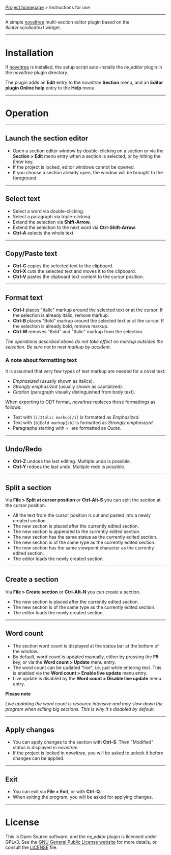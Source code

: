 [Project homepage](https://peter88213.github.io/nv_editor) > Instructions for use

--- 

A simple [noveltree](https://peter88213.github.io/noveltree/) multi-section editor plugin based on the *tkinter.scrolledtext* widget.

---

# Installation

If [noveltree](https://peter88213.github.io/noveltree/) is installed, the setup script auto-installs the *nv_editor* plugin in the *noveltree* plugin directory.

The plugin adds an **Edit** entry to the *noveltree* **Section** menu, and an **Editor plugin Online help** entry to the **Help** menu.  

---

# Operation

---

## Launch the section editor

- Open a section editor window by double-clicking on a section or via the **Section > Edit** menu entry when a section is selected, or by hitting the *Enter* key.
- If the project is locked, editor windows cannot be opened.
- If you choose a section already open, the window will be brought to the foreground.

---

## Select text

- Select a word via double-clicking.
- Select a paragraph via triple-clicking.
- Extend the selection via **Shift-Arrow**.
- Extend the selection to the next word via **Ctrl-Shift-Arrow**.
- **Ctrl-A** selects the whole text.

---

## Copy/Paste text

- **Ctrl-C** copies the selected text to the clipboard.
- **Ctrl-X** cuts the selected text and moves it to the clipboard.
- **Ctrl-V** pastes the clipboard text content to the cursor position.

---

## Format text

- **Ctrl-I** places "Italic" markup around the selected text or at the cursor. If the selection is already italic, remove markup.
- **Ctrl-B** places "Bold" markup around the selected text or at the cursor. If the selection is already bold, remove markup.
- **Ctrl-M** removes "Bold" and "Italic" markup from the selection.

*The operations described above do not take effect on markup outsides the selection. Be sure not to nest markup by accident.*


### A note about formatting text

It is assumed that very few types of text markup are needed for a novel text:

- *Emphasized* (usually shown as italics).
- *Strongly emphasized* (usually shown as capitalized).
- *Citation* (paragraph visually distinguished from body text).

When exporting to ODT format, *noveltree* replaces these formattings as follows: 

- Text with `[i]Italic markup[/i]` is formatted as *Emphasized*.
- Text with `[b]Bold markup[/b]` is formatted as *Strongly emphasized*. 
- Paragraphs starting with `> ` are formatted as *Quote*.

---

## Undo/Redo

- **Ctrl-Z** undoes the last editing. Multiple undo is possible.
- **Ctrl-Y** redoes the last undo. Multiple redo is possible.

---

## Split a section

Via **File > Split at cursor position** or **Ctrl-Alt-S** you can split the section at the cursor position. 

- All the text from the cursor position is cut and pasted into a newly created section. 
- The new section is placed after the currently edited section.
- The new section is appended to the currently edited section.
- The new section has the same status as the currently edited section.  
- The new section is of the same type as the currently edited section.  
- The new section has the same viewpoint character as the currently edited section.  
- The editor loads the newly created section.

---

## Create a section

Via **File > Create section** or **Ctrl-Alt-N** you can create a section. 

- The new section is placed after the currently edited section.
- The new section is of the same type as the currently edited section.  
- The editor loads the newly created section.

---

## Word count

- The section word count is displayed at the status bar at the bottom of the window.
- By default, word count is updated manually, either by pressing the **F5** key, or via the **Word count > Update** menu entry.
- The word count can be updated "live", i.e. just while entering text. This is enabled via the **Word count > Enable live update** menu entry. 
- Live update is disabled by the **Word count > Disable live update** menu entry. 

**Please note**

*Live updating the word count is resource intensive and may slow down the program when editing big sections. This is why it's disabled by default.*

---

## Apply changes

- You can apply changes to the section with **Ctrl-S**. Then "Modified" status is displayed in *noveltree*.
- If the project is locked in *noveltree*, you will be asked to unlock it before changes can be applied.

---

## Exit 

- You can exit via **File > Exit**, or with **Ctrl-Q**.
- When exiting the program, you will be asked for applying changes.

---

# License

This is Open Source software, and the *nv_editor* plugin is licensed under GPLv3. See the
[GNU General Public License website](https://www.gnu.org/licenses/gpl-3.0.en.html) for more
details, or consult the [LICENSE](https://github.com/peter88213/nv_editor/blob/main/LICENSE) file.
